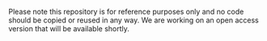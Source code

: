 Please note this repository is for reference purposes only and no code should be
copied or reused in any way.
We are working on an open access version that will be available shortly.